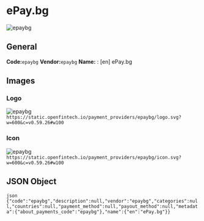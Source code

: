 # ePay.bg 
![epaybg](https://static.openfintech.io/payment_providers/epaybg/logo.svg?w=600&c=v0.59.26#w100) 
## General 
**Code:**`epaybg` 
**Vendor:**`epaybg` 
**Name:** 
:	[en] ePay.bg 
## Images 
### Logo 
![epaybg](https://static.openfintech.io/payment_providers/epaybg/logo.svg?w=600&c=v0.59.26#w100) 
``` https://static.openfintech.io/payment_providers/epaybg/logo.svg?w=600&c=v0.59.26#w100 ``` 
### Icon 
![epaybg](https://static.openfintech.io/payment_providers/epaybg/icon.svg?w=600&c=v0.59.26#w100) 
``` https://static.openfintech.io/payment_providers/epaybg/icon.svg?w=600&c=v0.59.26#w100 ``` 
## JSON Object 
```json {"code":"epaybg","description":null,"vendor":"epaybg","categories":null,"countries":null,"payment_method":null,"payout_method":null,"metadata":{"about_payments_code":"epaybg"},"name":{"en":"ePay.bg"}} ``` 
